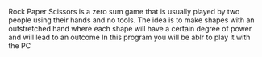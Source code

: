 Rock Paper Scissors is a zero sum game that is usually played by two people using their hands and no tools.
The idea is to make shapes with an outstretched hand where each shape will have a certain degree of power and will lead to an outcome
In this program you will be ablr to play it with the PC
